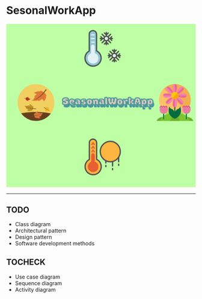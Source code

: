 # SesonalWorkApp

![img](./icon/icon.png)

---

## TODO
- Class diagram
- Architectural pattern
- Design pattern
- Software development methods

## TOCHECK
- Use case diagram
- Sequence diagram
-  Activity diagram

